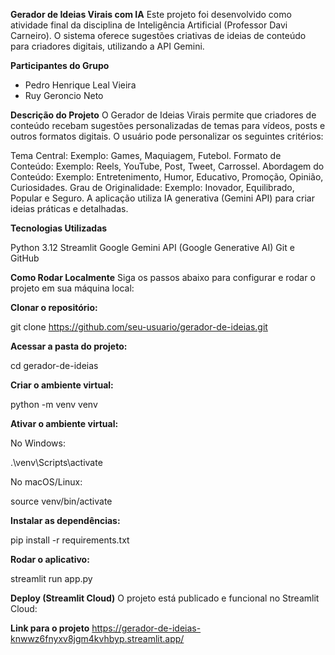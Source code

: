 ****Gerador de Ideias Virais com IA****
Este projeto foi desenvolvido como atividade final da disciplina de Inteligência Artificial (Professor Davi Carneiro). 
O sistema oferece sugestões criativas de ideias de conteúdo para criadores digitais, utilizando a API Gemini.

****Participantes do Grupo****
- Pedro Henrique Leal Vieira
- Ruy Geroncio Neto

****Descrição do Projeto****
O Gerador de Ideias Virais permite que criadores de conteúdo recebam sugestões personalizadas de temas para vídeos,
posts e outros formatos digitais. O usuário pode personalizar os seguintes critérios:

Tema Central: Exemplo: Games, Maquiagem, Futebol.
Formato de Conteúdo: Exemplo: Reels, YouTube, Post, Tweet, Carrossel.
Abordagem do Conteúdo: Exemplo: Entretenimento, Humor, Educativo, Promoção, Opinião, Curiosidades.
Grau de Originalidade: Exemplo: Inovador, Equilibrado, Popular e Seguro.
A aplicação utiliza IA generativa (Gemini API) para criar ideias práticas e detalhadas.

****Tecnologias Utilizadas****

Python 3.12
Streamlit
Google Gemini API (Google Generative AI)
Git e GitHub

****Como Rodar Localmente****
Siga os passos abaixo para configurar e rodar o projeto em sua máquina local:

****Clonar o repositório:****

git clone https://github.com/seu-usuario/gerador-de-ideias.git

****Acessar a pasta do projeto:****

cd gerador-de-ideias

****Criar o ambiente virtual:****

python -m venv venv

****Ativar o ambiente virtual:****

No Windows:

.\venv\Scripts\activate

No macOS/Linux:

source venv/bin/activate

****Instalar as dependências:****

pip install -r requirements.txt

****Rodar o aplicativo:****

streamlit run app.py

****Deploy (Streamlit Cloud)****
O projeto está publicado e funcional no Streamlit Cloud:

****Link para o projeto****
https://gerador-de-ideias-knwwz6fnyxv8jgm4kvhbyp.streamlit.app/
